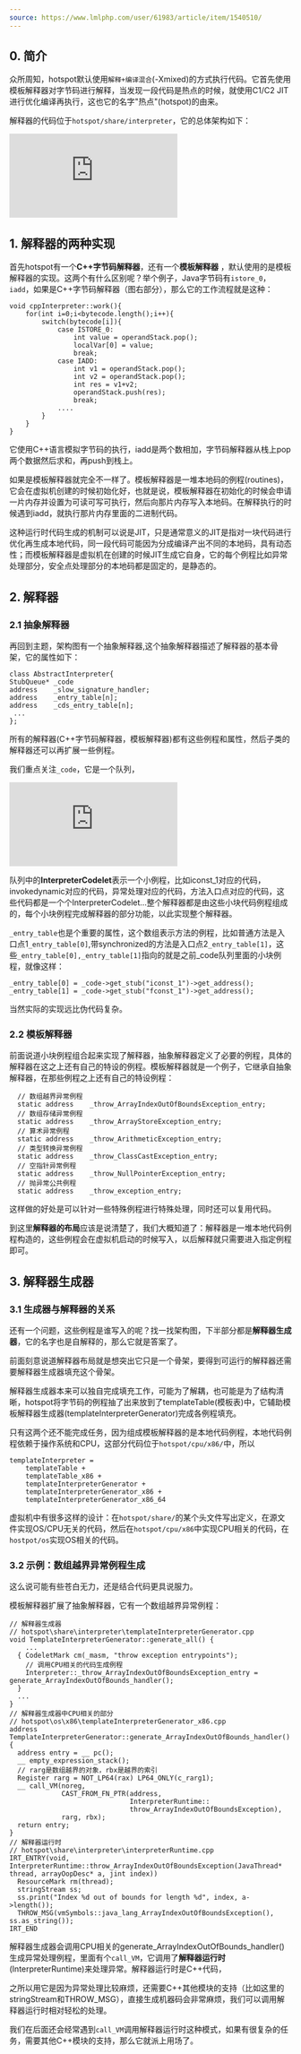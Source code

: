 ```yaml
---
source: https://www.lmlphp.com/user/61983/article/item/1540510/
---
```

## 0. 简介

众所周知，hotspot默认使用`解释+编译混合`(-Xmixed)的方式执行代码。它首先使用模板解释器对字节码进行解释，当发现一段代码是热点的时候，就使用C1/C2 JIT进行优化编译再执行，这也它的名字"热点"(hotspot)的由来。

解释器的代码位于`hotspot/share/interpreter`，它的总体架构如下：

![[Inside HotSpot] 模板解释器-LMLPHP](https://dbsqp.com/x.php?x=WG9EaC1wQkVFWDY1dmozYnBvaHRvU2c1cFZ6US1aaWQ1b00xOXBPQkJsbWFyak5hOFdnVTdXUWdjYWl3Nm0tWk1xc3M9bVhmV3V1eXhMZmR2Wml2Q2JTMXNldGQ0az1nQ2wyV3VjUm1UVGh0LVMwdklzQUowaU41WW11WkdlWDNGdC1DT1NCcFdNQXNJaGk1ZloteDBsPWhaZ1V6empmZWxWLUZNTmdRZGpCbENnZ2hmcU01UmtEZklsUTYwTHgxckpoQWtuenhaaHROQmt1eHdhaUhtc1FxbVRnOEg%3D "[Inside HotSpot] 模板解释器-LMLPHP")

## 1. 解释器的两种实现

首先hotspot有一个**C++字节码解释器**，还有一个**模板解释器** ，默认使用的是模板解释器的实现。这两个有什么区别呢？举个例子，Java字节码有`istore_0`，`iadd`，如果是C++字节码解释器（图右部分），那么它的工作流程就是这种：

```
void cppInterpreter::work(){
    for(int i=0;i<bytecode.length();i++){
        switch(bytecode[i]){
            case ISTORE_0:
                int value = operandStack.pop();
                localVar[0] = value;
                break;
            case IADD:
                int v1 = operandStack.pop();
                int v2 = operandStack.pop();
                int res = v1+v2;
                operandStack.push(res);
                break;
            ....
        }
    }
}
```

它使用C++语言模拟字节码的执行，iadd是两个数相加，字节码解释器从栈上pop两个数据然后求和，再push到栈上。

如果是模板解释器就完全不一样了。模板解释器是一堆本地码的例程(routines)，它会在虚拟机创建的时候初始化好，也就是说，模板解释器在初始化的时候会申请一片内存并设置为可读可写可执行，然后向那片内存写入本地码。在解释执行的时候遇到iadd，就执行那片内存里面的二进制代码。

这种运行时代码生成的机制可以说是JIT，只是通常意义的JIT是指对一块代码进行优化再生成本地代码，同一段代码可能因为分成编译产出不同的本地码，具有动态性；而模板解释器是虚拟机在创建的时候JIT生成它自身，它的每个例程比如异常处理部分，安全点处理部分的本地码都是固定的，是静态的。

## 2. 解释器

### 2.1 抽象解释器

再回到主题，架构图有一个抽象解释器,这个抽象解释器描述了解释器的基本骨架，它的属性如下：

```
class AbstractInterpreter{
StubQueue* _code
address    _slow_signature_handler;
address    _entry_table[n];
address    _cds_entry_table[n];
 ...
};
```

所有的解释器(C++字节码解释器，模板解释器)都有这些例程和属性，然后子类的解释器还可以再扩展一些例程。

我们重点关注`_code`，它是一个队列，

![[Inside HotSpot] 模板解释器-LMLPHP](https://dbsqp.com/x.php?x=TllNUG1oNExyOGp1a1dzTGZkSWZmTEhlalhyRGdRWE1nTUR1MWJMRG1mSExnRTAtRWNiR2xmMFU5OVhSeVhKZjBqVnZqTTRDY2NwanBZR1FZT0dWMExialVXa2tmSm9WM1lyR2tSNFlLTUlTNFVzaXFqMTRiR0V5UVlyYnJZNG82T2xtV1k4YkFWa2dwRVhhWEtKM2Nlb2s5RzFXNVJhUGRpbDQxQ0UyUFRLVHFZWW95LUZtV09jai1hM3JqRW1DWEtwekdla0EtUEVHNVdyelZVRDRiTjNPdVpidXg%3D "[Inside HotSpot] 模板解释器-LMLPHP")

队列中的**InterpreterCodelet**表示一个小例程，比如iconst_1对应的代码，invokedynamic对应的代码，异常处理对应的代码，方法入口点对应的代码，这些代码都是一个个InterpreterCodelet...整个解释器都是由这些小块代码例程组成的，每个小块例程完成解释器的部分功能，以此实现整个解释器。

`_entry_table`也是个重要的属性，这个数组表示方法的例程，比如普通方法是入口点1`_entry_table[0]`,带synchronized的方法是入口点2`_entry_table[1]`，这些`_entry_table[0],_entry_table[1]`指向的就是之前_code队列里面的小块例程，就像这样：

```
_entry_table[0] = _code->get_stub("iconst_1")->get_address();
_entry_table[1] = _code->get_stub("fconst_1")->get_address();
```

当然实际的实现远比伪代码复杂。

### 2.2 模板解释器

前面说道小块例程组合起来实现了解释器，抽象解释器定义了必要的例程，具体的解释器在这之上还有自己的特设的例程。模板解释器就是一个例子，它继承自抽象解释器，在那些例程之上还有自己的特设例程：

```
  // 数组越界异常例程
  static address    _throw_ArrayIndexOutOfBoundsException_entry;
  // 数组存储异常例程
  static address    _throw_ArrayStoreException_entry;
  // 算术异常例程
  static address    _throw_ArithmeticException_entry;
  // 类型转换异常例程
  static address    _throw_ClassCastException_entry;
  // 空指针异常例程
  static address    _throw_NullPointerException_entry;
  // 抛异常公共例程
  static address    _throw_exception_entry;
```

这样做的好处是可以针对一些特殊例程进行特殊处理，同时还可以复用代码。

到这里**解释器的布局**应该是说清楚了，我们大概知道了：解释器是一堆本地代码例程构造的，这些例程会在虚拟机启动的时候写入，以后解释就只需要进入指定例程即可。

## 3. 解释器生成器

### 3.1 生成器与解释器的关系

还有一个问题，这些例程是谁写入的呢？找一找架构图，下半部分都是**解释器生成器**，它的名字也是自解释的，那么它就是答案了。

前面刻意说道解释器布局就是想突出它只是一个骨架，要得到可运行的解释器还需要解释器生成器填充这个骨架。

解释器生成器本来可以独自完成填充工作，可能为了解耦，也可能是为了结构清晰，hotspot将字节码的例程抽了出来放到了templateTable(模板表)中，它辅助模板解释器生成器(templateInterpreterGenerator)完成各例程填充。

只有这两个还不能完成任务，因为组成模板解释器的是本地代码例程，本地代码例程依赖于操作系统和CPU，这部分代码位于`hotspot/cpu/x86/`中，所以

```
templateInterpreter =
    templateTable +
    templateTable_x86 +
    templateInterpreterGenerator +
    templateInterpreterGenerator_x86 +
    templateInterpreterGenerator_x86_64
```

虚拟机中有很多这样的设计：在`hotspot/share/`的某个头文件写出定义，在源文件实现OS/CPU无关的代码，然后在`hotspot/cpu/x86`中实现CPU相关的代码，在`hostpot/os`实现OS相关的代码。

### 3.2 示例：数组越界异常例程生成

这么说可能有些苍白无力，还是结合代码更具说服力。

模板解释器扩展了抽象解释器，它有一个数组越界异常例程：

```
// 解释器生成器
// hotspot\share\interpreter\templateInterpreterGenerator.cpp
void TemplateInterpreterGenerator::generate_all() {
    ...
  { CodeletMark cm(_masm, "throw exception entrypoints");
    // 调用CPU相关的代码生成例程
    Interpreter::_throw_ArrayIndexOutOfBoundsException_entry = generate_ArrayIndexOutOfBounds_handler();
  }
  ...
}
// 解释器生成器中CPU相关的部分
// hotspot\os\x86\templateInterpreterGenerator_x86.cpp
address TemplateInterpreterGenerator::generate_ArrayIndexOutOfBounds_handler() {
  address entry = __ pc();
  __ empty_expression_stack();
  // rarg是数组越界的对象，rbx是越界的索引
  Register rarg = NOT_LP64(rax) LP64_ONLY(c_rarg1);
  __ call_VM(noreg,
             CAST_FROM_FN_PTR(address,
                              InterpreterRuntime::
                              throw_ArrayIndexOutOfBoundsException),
             rarg, rbx);
  return entry;
}
// 解释器运行时
// hotspot\share\interpreter\interpreterRuntime.cpp
IRT_ENTRY(void, InterpreterRuntime::throw_ArrayIndexOutOfBoundsException(JavaThread* thread, arrayOopDesc* a, jint index))
  ResourceMark rm(thread);
  stringStream ss;
  ss.print("Index %d out of bounds for length %d", index, a->length());
  THROW_MSG(vmSymbols::java_lang_ArrayIndexOutOfBoundsException(), ss.as_string());
IRT_END
```

解释器生成器会调用CPU相关的generate_ArrayIndexOutOfBounds_handler()生成异常处理例程，里面有个`call_VM`，它调用了**解释器运行时**(InterpreterRuntime)来处理异常。解释器运行时是C++代码，

之所以用它是因为异常处理比较麻烦，还需要C++其他模块的支持（比如这里的stringStream和THROW_MSG），直接生成机器码会非常麻烦，我们可以调用解释器运行时相对轻松的处理。

我们在后面还会经常遇到`call_VM`调用解释器运行时这种模式，如果有很复杂的任务，需要其他C++模块的支持，那么它就派上用场了。

